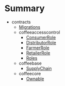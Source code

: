 # Summary
* contracts
  * [Migrations](docs/Migrations.md)
  * coffeeaccesscontrol
    * [ConsumerRole](docs/coffeeaccesscontrol/ConsumerRole.md)
    * [DistributorRole](docs/coffeeaccesscontrol/DistributorRole.md)
    * [FarmerRole](docs/coffeeaccesscontrol/FarmerRole.md)
    * [RetailerRole](docs/coffeeaccesscontrol/RetailerRole.md)
    * [Roles](docs/coffeeaccesscontrol/Roles.md)
  * coffeebase
    * [SupplyChain](docs/coffeebase/SupplyChain.md)
  * coffeecore
    * [Ownable](docs/coffeecore/Ownable.md)
